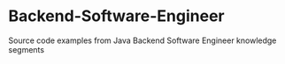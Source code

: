 # Backend-Software-Engineer
Source code examples from Java Backend Software Engineer knowledge segments
